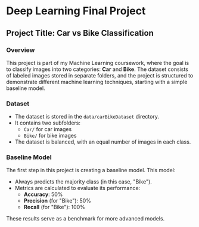 # Deep Learning Final Project

## Project Title: Car vs Bike Classification

### Overview
This project is part of my Machine Learning coursework, where the goal is to classify images into two categories: **Car** and **Bike**. The dataset consists of labeled images stored in separate folders, and the project is structured to demonstrate different machine learning techniques, starting with a simple baseline model.

### Dataset
- The dataset is stored in the `data/carBikeDataset` directory.
- It contains two subfolders:
  - `Car/` for car images
  - `Bike/` for bike images
- The dataset is balanced, with an equal number of images in each class.

### Baseline Model
The first step in this project is creating a baseline model. This model:
- Always predicts the majority class (in this case, "Bike").
- Metrics are calculated to evaluate its performance:
  - **Accuracy**: 50%
  - **Precision** (for "Bike"): 50%
  - **Recall** (for "Bike"): 100%

These results serve as a benchmark for more advanced models.
